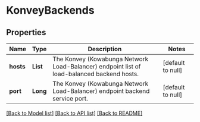 # KonveyBackends
## Properties

| Name | Type | Description | Notes |
|------------ | ------------- | ------------- | -------------|
| **hosts** | **List** | The Konvey (Kowabunga Network Load-Balancer) endpoint list of load-balanced backend hosts. | [default to null] |
| **port** | **Long** | The Konvey (Kowabunga Network Load-Balancer) endpoint backend service port. | [default to null] |

[[Back to Model list]](../README.md#documentation-for-models) [[Back to API list]](../README.md#documentation-for-api-endpoints) [[Back to README]](../README.md)

